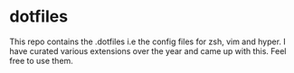 # dotfiles

This repo contains the .dotfiles i.e the config files for zsh, vim and hyper. I have curated various extensions over the year and came up with this. Feel free to use them.
